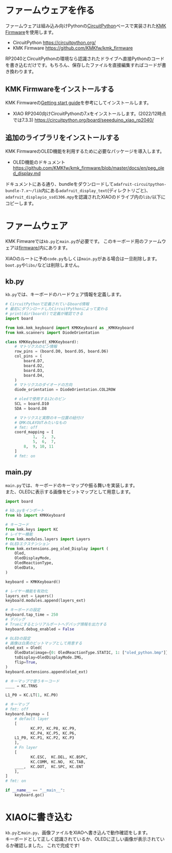 # ファームウェアを作る
ファームウェアは組み込み向けPythonの[CircuitPython](https://circuitpython.org/)ベースで実装された[KMK Firmware](https://github.com/KMKfw/kmk_firmware)を使用します。   
- CircuitPython https://circuitpython.org/
- KMK Firmware https://github.com/KMKfw/kmk_firmware

RP2040とCircuitPythonの環境なら認識されたドライブへ直接Pythonのコードを書き込むだけです。もちろん、保存したファイルを直接編集すればコードが書き換わります。

## KMK Firmwareをインストールする
KMK Firmwareの[Getting start guide](https://github.com/KMKfw/kmk_firmware/blob/master/docs/en/Getting_Started.md)を参考にしてインストールします。

- XIAO RP2040向けCircuitPythonの7.xをインストールします。(2022/12時点では7.3.3)
https://circuitpython.org/board/seeeduino_xiao_rp2040/

## 追加のライブラリをインストールする
KMK FirmwareのOLED機能を利用するために必要なパッケージを導入します。

- OLED機能のドキュメント
https://github.com/KMKfw/kmk_firmware/blob/master/docs/en/peg_oled_display.md

ドキュメントにある通り、bundleをダウンロードして`adafruit-circuitpython-bundle-7.x～/lib`内にある`adafruit_display_text`(ディレクトリごと)、`adafruit_displayio_ssd1306.mpy`を認識されたXIAOのドライブ内の`lib/`以下にコピーします。

# ファームウェア
KMK Fimwareでは`kb.py`と`main.py`が必要です。
このキーボード用のファームウェアは[firmware/](../../firmware/)内にあります。

XIAOのルートに予め`code.py`もしくは`main.py`がある場合は一旦削除します。   
`boot.py`や`libs/`などは削除しません。

## kb.py
`kb.py`では、キーボードのハードウェア情報を定義します。

```python
# CircuitPythonで定義されているboard情報
# 最初にダウンロードしたCircuitPythonによって変わる
# print(dir(board))で定義が確認できる
import board

from kmk.kmk_keyboard import KMKKeyboard as _KMKKeyboard
from kmk.scanners import DiodeOrientation

class KMKKeyboard(_KMKKeyboard):
    # マトリクスのピン情報
    row_pins = (board.D0, board.D5, board.D6)
    col_pins = (
        board.D7,
        board.D2,
        board.D3,
        board.D4,
    )
    # マトリクスのダイオードの方向
    diode_orientation = DiodeOrientation.COL2ROW

    # oledで使用するi2cのピン
    SCL = board.D10
    SDA = board.D8

    # マトリクスと実際のキー位置の紐付け
    # QMKのLAYOUTみたいなもの
    # fmt: off
    coord_mapping = [
            1,  2,  3,
            5,  6,  7,
        8,  9, 10, 11
    ]
    # fmt: on

```

## main.py
`main.py`では、キーボードのキーマップや振る舞いを実装します。   
また、OLEDに表示する画像をビットマップとして用意します。

```python
import board

# kb.pyをインポート
from kb import KMKKeyboard

# キーコード
from kmk.keys import KC
# レイヤー機能
from kmk.modules.layers import Layers
# OLEDエクステンション
from kmk.extensions.peg_oled_Display import (
    Oled,
    OledDisplayMode,
    OledReactionType,
    OledData,
)

keyboard = KMKKeyboard()

# レイヤー機能を有効化
layers_ext = Layers()
keyboard.modules.append(layers_ext)

# キーボードの設定
keyboard.tap_time = 250
# デバッグ
# Trueにするとシリアルポートへデバッグ情報を出力する
keyboard.debug_enabled = False

# OLEDの設定
# 画像は白黒のビットマップとして用意する
oled_ext = Oled(
    OledData(image={0: OledReactionType.STATIC, 1: ["oled_python.bmp"]}),
    toDisplay=OledDisplayMode.IMG,
    flip=True,
)
keyboard.extensions.append(oled_ext)

# キーマップで使うキーコード
____ = KC.TRNS

L1_P0 = KC.LT(1, KC.P0)

# キーマップ
# fmt: off
keyboard.keymap = [
    # default layer
    [     
           KC.P7, KC.P8, KC.P9,
           KC.P4, KC.P5, KC.P6,
    L1_P0, KC.P1, KC.P2, KC.P3 
    ],
    # Fn layer
    [     
           KC.ESC,  KC.DEL, KC.BSPC,
           KC.COMM, KC.NO,  KC.TAB,
    ____,  KC.DOT,  KC.SPC, KC.ENT 
    ],
]
# fmt: on

if __name__ == "__main__":
    keyboard.go()

```

# XIAOに書き込む
`kb.py`と`main.py`、画像ファイルをXIAOへ書き込んで動作確認をします。   
キーボードとして正しく認識されているか、OLEDに正しい画像が表示されているか確認しました。
これで完成です!

